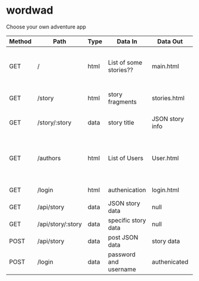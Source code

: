 # wordwad
Choose your own adventure app


|Method|Path|Type|Data In|Data Out|Description|
|------|-----|----|----|-----|----|
|GET| /|html|List of some stories??|main.html| main home page with top/ most current stories|
|GET|/story|html| story fragments|stories.html| story page, can pick story here|
|GET|/story/:story|data|story title| JSON story info|a story and all it's threads|
|GET|/authors|html|List of Users|User.html| list of authors can pick from users story/stories to follow|
|GET|/login|html|authenication|login.html|authenication page|
|GET| /api/story|data|JSON story data| null|story api|
|GET| /api/story/:story|data|specific story data| null|Get specific story|
|POST|/api/story|data|post JSON data|story data|Post Story Fragment|
|POST|/login|data|password and username| authenicated| authenication post



